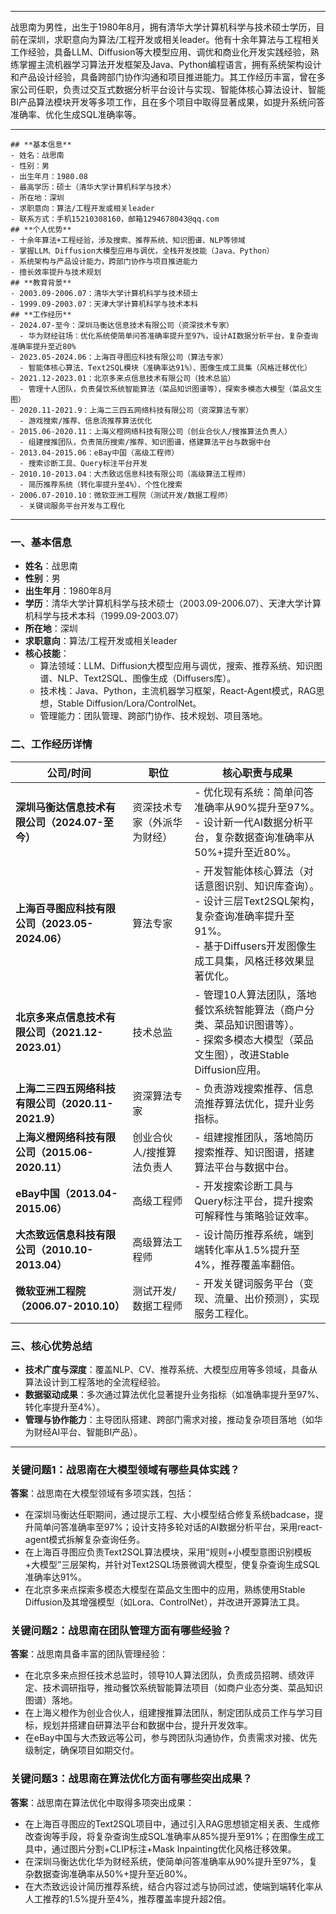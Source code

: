 
---
战思南为男性，出生于1980年8月，拥有清华大学计算机科学与技术硕士学历，目前在深圳，求职意向为算法/工程开发或相关leader。他有十余年算法与工程相关工作经验，具备LLM、Diffusion等大模型应用、调优和商业化开发实践经验，熟练掌握主流机器学习算法开发框架及Java、Python编程语言，拥有系统架构设计和产品设计经验，具备跨部门协作沟通和项目推进能力。其工作经历丰富，曾在多家公司任职，负责过交互式数据分析平台设计与实现、智能体核心算法设计、智能BI产品算法模块开发等多项工作，且在多个项目中取得显著成果，如提升系统问答准确率、优化生成SQL准确率等。

---
```mindmap
## **基本信息**
- 姓名：战思南
- 性别：男
- 出生年月：1980.08
- 最高学历：硕士（清华大学计算机科学与技术）
- 所在地：深圳
- 求职意向：算法/工程开发或相关leader
- 联系方式：手机15210308160，邮箱1294678043@qq.com
## **个人优势**
- 十余年算法+工程经验，涉及搜索、推荐系统、知识图谱、NLP等领域
- 掌握LLM、Diffusion大模型应用与调优，全栈开发技能（Java、Python）
- 系统架构与产品设计能力，跨部门协作与项目推进能力
- 擅长效率提升与技术规划
## **教育背景**
- 2003.09-2006.07：清华大学计算机科学与技术硕士
- 1999.09-2003.07：天津大学计算机科学与技术本科
## **工作经历**
- 2024.07-至今：深圳马衡达信息技术有限公司（资深技术专家）
  - 华为财经驻场：优化系统使简单问答准确率提升至97%，设计AI数据分析平台，复杂查询准确率提升至近80%
- 2023.05-2024.06：上海百寻图应科技有限公司（算法专家）
  - 智能体核心算法、Text2SQL模块（准确率达91%）、图像生成工具集（风格迁移优化）
- 2021.12-2023.01：北京多来点信息技术有限公司（技术总监）
  - 管理十人团队，负责餐饮系统智能算法（菜品知识图谱等），探索多模态大模型（菜品文生图）
- 2020.11-2021.9：上海二三四五网络科技有限公司（资深算法专家）
  - 游戏搜索/推荐、信息流推荐算法优化
- 2015.06-2020.11：上海义橙网络科技有限公司（创业合伙人/搜推算法负责人）
  - 组建搜推团队，负责简历搜索/推荐、知识图谱，搭建算法平台与数据中台
- 2013.04-2015.06：eBay中国（高级工程师）
  - 搜索诊断工具、Query标注平台开发
- 2010.10-2013.04：大杰致远信息科技有限公司（高级算法工程师）
  - 简历推荐系统（转化率提升至4%）、个性化搜索
- 2006.07-2010.10：微软亚洲工程院（测试开发/数据工程师）
  - 关键词服务平台开发与工程化
```

---
### 一、基本信息
- **姓名**：战思南  
- **性别**：男  
- **出生年月**：1980年8月  
- **学历**：清华大学计算机科学与技术硕士（2003.09-2006.07）、天津大学计算机科学与技术本科（1999.09-2003.07）  
- **所在地**：深圳  
- **求职意向**：算法/工程开发或相关leader  
- **核心技能**：  
  - 算法领域：LLM、Diffusion大模型应用与调优，搜索、推荐系统、知识图谱、NLP、Text2SQL、图像生成（Diffusers库）。  
  - 技术栈：Java、Python，主流机器学习框架，React-Agent模式，RAG思想，Stable Diffusion/Lora/ControlNet。  
  - 管理能力：团队管理、跨部门协作、技术规划、项目落地。  

### 二、工作经历详情
| **公司/时间** | **职位** | **核心职责与成果** |
|----------------|----------|--------------------------------------------------------------------------|
| **深圳马衡达信息技术有限公司（2024.07-至今）** | 资深技术专家（外派华为财经） | - 优化现有系统：简单问答准确率从90%提升至97%。<br>- 设计新一代AI数据分析平台，复杂数据查询准确率从50%+提升至近80%。 |
| **上海百寻图应科技有限公司（2023.05-2024.06）** | 算法专家 | - 开发智能体核心算法（对话意图识别、知识库查询）。<br>- 设计三层Text2SQL架构，复杂查询准确率提升至91%。<br>- 基于Diffusers开发图像生成工具集，风格迁移效果显著优化。 |
| **北京多来点信息技术有限公司（2021.12-2023.01）** | 技术总监 | - 管理10人算法团队，落地餐饮系统智能算法（商户分类、菜品知识图谱等）。<br>- 探索多模态大模型（菜品文生图），改进Stable Diffusion应用。 |
| **上海二三四五网络科技有限公司（2020.11-2021.9）** | 资深算法专家 | - 负责游戏搜索推荐、信息流推荐算法优化，提升业务指标。 |
| **上海义橙网络科技有限公司（2015.06-2020.11）** | 创业合伙人/搜推算法负责人 | - 组建搜推团队，落地简历搜索推荐、知识图谱，搭建算法平台与数据中台。 |
| **eBay中国（2013.04-2015.06）** | 高级工程师 | - 开发搜索诊断工具与Query标注平台，提升搜索可解释性与策略验证效率。 |
| **大杰致远信息科技有限公司（2010.10-2013.04）** | 高级算法工程师 | - 设计简历推荐系统，端到端转化率从1.5%提升至4%，推荐覆盖率翻倍。 |
| **微软亚洲工程院（2006.07-2010.10）** | 测试开发/数据工程师 | - 开发关键词服务平台（变现、流量、出价预测），实现服务工程化。 |

### 三、核心优势总结
- **技术广度与深度**：覆盖NLP、CV、推荐系统、大模型应用等多领域，具备从算法设计到工程落地的全流程经验。  
- **数据驱动成果**：多次通过算法优化显著提升业务指标（如准确率提升至97%、转化率提升至4%）。  
- **管理与协作能力**：主导团队搭建、跨部门需求对接，推动复杂项目落地（如华为财经AI平台、智能BI产品）。  

---
### 关键问题1：战思南在大模型领域有哪些具体实践？
**答案**：战思南在大模型领域有多项实践，包括：  
- 在深圳马衡达任职期间，通过提示工程、大小模型结合修复系统badcase，提升简单问答准确率至97%；设计支持多轮对话的AI数据分析平台，采用react-agent模式拆解复杂查询任务。  
- 在上海百寻图应负责Text2SQL算法模块，采用“规则+小模型意图识别模板+大模型”三层架构，并针对Text2SQL场景微调大模型，使复杂查询生成SQL准确率达91%。  
- 在北京多来点探索多模态大模型在菜品文生图中的应用，熟练使用Stable Diffusion及其增强模型（如Lora、ControlNet），并改进开源算法工具。  

### 关键问题2：战思南在团队管理方面有哪些经验？
**答案**：战思南具备丰富的团队管理经验：  
- 在北京多来点担任技术总监时，领导10人算法团队，负责成员招聘、绩效评定、技术调研指导，推动餐饮系统智能算法项目（如商户业态分类、菜品知识图谱）落地。  
- 在上海义橙作为创业合伙人，组建搜推算法团队，制定团队成员工作与学习目标，规划并搭建自研算法平台和数据中台，提升开发效率。  
- 在eBay中国与大杰致远等公司，参与跨团队沟通协作，负责需求对接、优先级制定，确保项目如期交付。  

### 关键问题3：战思南在算法优化方面有哪些突出成果？
**答案**：战思南在算法优化中取得多项突出成果：  
- 在上海百寻图应的Text2SQL项目中，通过引入RAG思想锁定相关表、生成修改查询等手段，将复杂查询生成SQL准确率从85%提升至91%；在图像生成工具中，通过图片分割+CLIP标注+Mask Inpainting优化风格迁移效果。  
- 在深圳马衡达优化华为财经系统，使简单问答准确率从90%提升至97%，复杂数据查询准确率从50%+提升至近80%。  
- 在大杰致远设计简历推荐系统，结合内容过滤与协同过滤，使端到端转化率从人工推荐的1.5%提升至4%，推荐覆盖率提升超2倍。
